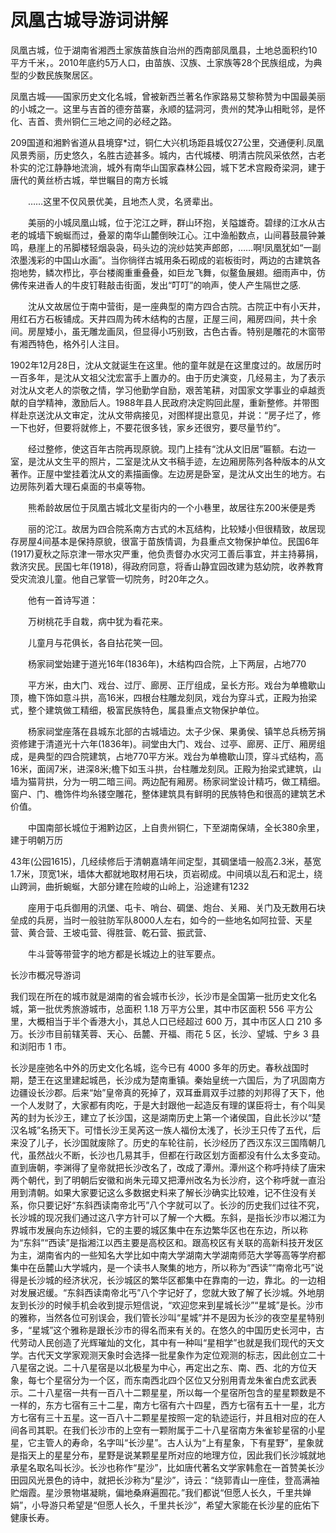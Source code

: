 # 凤凰古城导游词讲解  
凤凰古城，位于湖南省湘西土家族苗族自治州的西南部凤凰县，土地总面积约10平方千米，。2010年底约5万人口，由苗族、汉族、土家族等28个民族组成，为典型的少数民族聚居区。  

凤凰古城——国家历史文化名城，曾被新西兰著名作家路易艾黎称赞为中国最美丽的小城之一。这里与吉首的德夯苗寨，永顺的猛洞河，贵州的梵净山相毗邻，是怀化、吉首、贵州铜仁三地之间的必经之路。  

209国道和湘黔省道从县境穿*过，铜仁大兴机场距县城仅27公里，交通便利.凤凰风景秀丽，历史悠久，名胜古迹甚多。城内，古代城楼、明清古院风采依然，古老朴实的沱江静静地流淌，城外有南华山国家森林公园，城下艺术宫殿奇梁洞，建于唐代的黄丝桥古城，举世瞩目的南方长城  

　　……这里不仅风景优美，且地杰人灵，名贤辈出。  

　　美丽的小城凤凰山城，位于沱江之畔，群山环抱，关隘雄奇。碧绿的江水从古老的城墙下蜿蜒而过，叠翠的南华山麓倒映江心。江中渔船数点，山间暮鼓晨钟兼鸣，悬崖上的吊脚楼轻烟袅袅，码头边的浣纱姑笑声郎郎，……啊!凤凰犹如“一副浓墨浅彩的中国山水画”。当你徜徉古城用条石砌成的岩板街时，两边的古建筑各抱地势，鳞次栉比，亭台楼阁重重叠叠，如巨龙飞舞，似鳌鱼展翅。细雨声中，仿佛传来进香人的牛皮钉鞋敲击街面，发出“叮叮”的响声，使人产生隔世之感.  

　　沈从文故居位于南中营街，是一座典型的南方四合古院。古院正中有小天井，用红石方石板铺成。天井四周为砖木结构的古屋，正屋三间，厢房四间，共十余间。房屋矮小，虽无雕龙画凤，但显得小巧别致，古色古香。特别是雕花的木窗带有湘西特色，格外引人注目。  

1902年12月28日，沈从文就诞生在这里。他的童年就是在这里度过的。故居历时一百多年，是沈从文祖父沈宏富手上置办的。由于历史演变，几经易主，为了表示对沈从文老人的崇敬之情，学习他勤学自励，艰苦笔耕，对国家文学事业的卓越贡献的自学精神，激励后人。1988年县人民政府决定购回此屋，重新整修。并带图样赴京送沈从文审定，沈从文带病接见，对图样提出意见，并说：“房子烂了，修一下也好，但要将就修上，不要花很多钱，家乡还很穷，要尽量节约”。  

　　经过整修，使这百年古院再现原貌。现门上挂有“沈从文旧居”匾额。右边一室，是沈从文生平的照片，二室是沈从文书稿手迹，左边厢房陈列各种版本的从文著作。正屋中堂挂着沈从文的素描画像。左边房是卧室，是沈从文出生的地方。右边房陈列着大理石桌面的书桌等物。  

　　熊希龄故居位于凤凰古城北文星街内的一个小巷里，故居往东200米便是秀  

　　丽的沱江。故居为四合院系南方古式的木瓦结构，比较矮小但很精致，故居现存房屋4间基本是保持原貌，很富于苗族情调，为县重点文物保护单位。民国6年(1917)夏秋之际京津一带水灾严重，他负责督办水灾河工善后事宜，并主持募捐，救济灾民。民国七年(1918)，得政府同意，将香山静宜园改建为慈幼院，收养教育受灾流浪儿童。他自己掌管一切院务，时20年之久。  

　　他有一首诗写道：  

　　万树桃花手自栽，病中犹为看花来。  

　　儿童月与花俱长，各自拈花笑一回。  

　　杨家祠堂始建于道光16年(1836年)，木结构四合院，上下两层，占地770  

　　平方米，由大门、戏台、过厅、廊房、正厅组成，呈长方形。戏台为单檐歇山顶，檐下饰如意斗拱，高16米，四根台柱雕龙刻凤，戏台为穿斗式，正殿为抬梁式，整个建筑做工精细，极富民族特色，属县重点文物保护单位。  

　　杨家祠堂座落在县城东北部的古城墙边。太子少保、果勇侯、镇竿总兵杨芳捐资修建于清道光十六年(1836年)。祠堂由大门、戏台、过亭、廊房、正厅、厢房组成，是典型的四合院建筑，占地770平方米。戏台为单檐歇山顶，穿斗式结构，高16米，面阔7米，进深8米;檐下如玉斗拱，台柱雕龙刻凤。正殿为抬梁式建筑，山墙为猫背拱，分为一明二暗三间。两边配有厢房。杨家祠堂设计精巧，做工精细。窗户、门、檐饰件均糸镂空雕花，整体建筑具有鲜明的民族特色和很高的建筑艺术价值。  

　　中国南部长城位于湘黔边区，上自贵州铜仁，下至湖南保靖，全长380余里，建于明朝万历  

43年(公园1615)，几经续修后于清朝嘉靖年间定型，其碉堡墙一般高2.3米，基宽1.7米，顶宽1米，墙体大都就地取材用石块，页岩砌成。中间填以乱石和泥土，绕山跨涧，曲折蜿蜒，大部分建在险峻的山岭上，沿途建有1232  

　　座用于屯兵御用的汛堡、屯卡、哨台、碉堡、炮台、关厢、关门及无数用石块垒成的兵房，当时一般驻防军队8000人左右，如今的一些地名如阿拉营、天星营、黄合营、王坡屯营、得胜营、乾石营、振武营、  

　　牛斗营等带营字的地方都是长城边上的驻军要点。  

长沙市概况导游词  

我们现在所在的城市就是湖南的省会城市长沙，长沙市是全国第一批历史文化名城，第一批优秀旅游城市，总面积 1.18 万平方公里，其中市区面积 556 平方公里，大概相当于半个香港大小，其总人口已经超过 600 万，其中市区人口 210 多万。长沙市目前辖芙蓉、天心、岳麓、开福、雨花 5 区，长沙、望城、宁乡 3 县和浏阳市 1 市。  

长沙是座弛名中外的历史文化名城，迄今已有 4000 多年的历史。春秋战国时期，楚王在这里建起城邑，长沙成为楚南重镇。秦始皇统一六国后，为了巩固南方边疆设长沙郡。后来“始”皇帝真的死掉了，双耳垂肩双手过膝的刘邦得了天下，他一个人发财了，大家都有肉吃，于是大封跟他一起造反有理的谋臣将士，有个叫吴芮的封为长沙王，建立了长沙国，这是湖南历史上第一个诸侯国，自此长沙以“楚汉名城”名扬天下。可惜长沙王吴芮这一族人福份太浅了，长沙王只传了五代，后来没了儿子，长沙国就废除了。历史的车轮往前，长沙经历了西汉东汉三国隋朝几代，虽然战火不断，长沙也几易其手，但都在行政区划方面都没有什么太多变动。直到唐朝，李渊得了皇帝就把长沙改名了，改成了潭州。潭州这个称呼持续了唐宋两个朝代，到了明朝后安徽和尚朱元璋又把潭州改名为长沙府，这个称呼就一直沿用到清朝。如果大家要记这么多数据史料来了解长沙确实比较难，记不住没有关系，你只要记好“东斜西读南帝北丐”八个字就可以了。长沙的历史我们过往不究，长沙城的现况我们通过这八字方针可以了解一个大概。东斜，是指长沙市以湘江为界城市发展向东边倾斜，它的主要的城区集中在东边繁华区也在东边，所以称为“东斜”“西读”是指湘江以西主要是高校区和。跟高校区有关联的高新科技开发区为主，湖南省内的一些知名大学比如中南大学湖南大学湖南师范大学等高等学府都集中在岳麓山大学城内，是一个读书人聚集的地方，所以称为“西读”“南帝北丐”说得是长沙城的经济状况，长沙城区的繁华区都集中在靠南的一边，靠北。的一边相对发展迟缓。“东斜西读南帝北丐”八个字记好了，您就大致了解了长沙城。外地朋友到长沙的时候手机会收到提示短信说，“欢迎您来到星城长沙”“星城”是长。沙市的雅称，当然各位可别误会，我们管长沙叫“星城”并不是因为长沙的夜空星星特别多，“星城”这个雅称是跟长沙市的得名而来有关的。在悠久的中国历史长河中，古代劳动人民创造了光辉璀灿的文化，其中有一种叫“星相学”也就是我们现代的天文学。古代天文学家观测天象时会选择一批星象作为定位观测的标志，因此创立二十八星宿之说。二十八星宿是以北极星为中心，再定出之东、南、西、北的方位天象，每七个星宿分为一个区，而东南西北四个区位又分别用青龙朱雀白虎玄武表示。二十八星宿一共有一百八十二颗星星，所以每一个星宿所包含的星星颗数是不一样的，东方七宿有三十二星，南方七宿有六十四星，西方七宿有五十一星，北方方七宿有三十五星。这一百八十二颗星星按照一定的轨迹运行，并且相对应的在人间各司其职。在我们长沙市的上空有一颗附属于二十八星宿南方朱雀轸星宿的小星星，它主管人的寿命，名字叫“长沙星”。古人认为“上有星象，下有星野”，星象就是指天上的星星分布，星野是说某颗星星所对应的地理方位，因此我们长沙城就地承星名取名叫长沙。长沙也称作“星沙”，比如唐代著名文学家韩愈在一首赞美长沙田园风光景色的诗中，就把长沙称为“星沙”，诗云：“绕郭青山一座佳，登高满袖贮烟霞。星沙景物堪凝眺，偏地桑麻遍囿花。”我们都说“但愿人长久，千里共婵娟”，小导游只希望是“但愿人长久，千里共长沙”，希望大家能在长沙星的庇佑下健康长寿。  